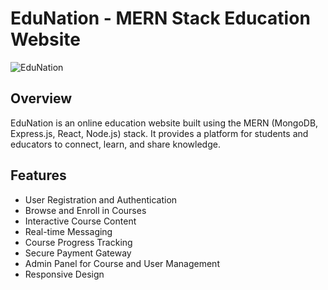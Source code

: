 # EduNation - MERN Stack Education Website

![EduNation](link-to-logo.png)

## Overview

EduNation is an online education website built using the MERN (MongoDB, Express.js, React, Node.js) stack. It provides a platform for students and educators to connect, learn, and share knowledge.

## Features

- User Registration and Authentication
- Browse and Enroll in Courses
- Interactive Course Content
- Real-time Messaging
- Course Progress Tracking
- Secure Payment Gateway
- Admin Panel for Course and User Management
- Responsive Design


